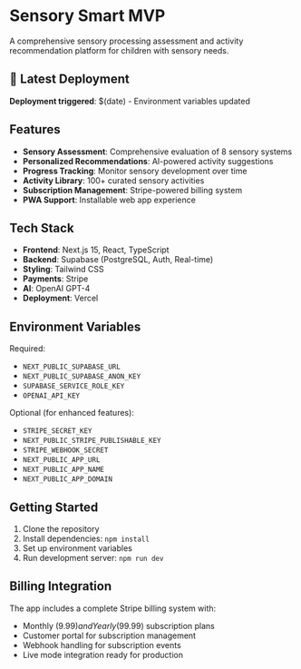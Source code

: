 # Sensory Smart MVP

A comprehensive sensory processing assessment and activity recommendation platform for children with sensory needs.

## 🚀 Latest Deployment
**Deployment triggered**: $(date) - Environment variables updated

## Features

- **Sensory Assessment**: Comprehensive evaluation of 8 sensory systems
- **Personalized Recommendations**: AI-powered activity suggestions
- **Progress Tracking**: Monitor sensory development over time
- **Activity Library**: 100+ curated sensory activities
- **Subscription Management**: Stripe-powered billing system
- **PWA Support**: Installable web app experience

## Tech Stack

- **Frontend**: Next.js 15, React, TypeScript
- **Backend**: Supabase (PostgreSQL, Auth, Real-time)
- **Styling**: Tailwind CSS
- **Payments**: Stripe
- **AI**: OpenAI GPT-4
- **Deployment**: Vercel

## Environment Variables

Required:
- `NEXT_PUBLIC_SUPABASE_URL`
- `NEXT_PUBLIC_SUPABASE_ANON_KEY`
- `SUPABASE_SERVICE_ROLE_KEY`
- `OPENAI_API_KEY`

Optional (for enhanced features):
- `STRIPE_SECRET_KEY`
- `NEXT_PUBLIC_STRIPE_PUBLISHABLE_KEY`
- `STRIPE_WEBHOOK_SECRET`
- `NEXT_PUBLIC_APP_URL`
- `NEXT_PUBLIC_APP_NAME`
- `NEXT_PUBLIC_APP_DOMAIN`

## Getting Started

1. Clone the repository
2. Install dependencies: `npm install`
3. Set up environment variables
4. Run development server: `npm run dev`

## Billing Integration

The app includes a complete Stripe billing system with:
- Monthly ($9.99) and Yearly ($99.99) subscription plans
- Customer portal for subscription management
- Webhook handling for subscription events
- Live mode integration ready for production

